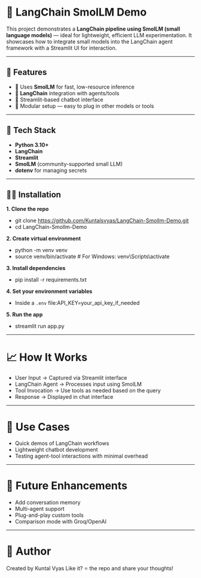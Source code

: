 # 🧪 LangChain SmolLM Demo

This project demonstrates a **LangChain pipeline using SmolLM (small language models)** — ideal for lightweight, efficient LLM experimentation. It showcases how to integrate small models into the LangChain agent framework with a Streamlit UI for interaction.

---

## 🚀 Features

- 🧠 Uses **SmolLM** for fast, low-resource inference
- 🔗 **LangChain** integration with agents/tools
- 💬 Streamlit-based chatbot interface
- 🧩 Modular setup — easy to plug in other models or tools

---

## 🧰 Tech Stack

- **Python 3.10+**
- **LangChain**
- **Streamlit**
- **SmolLM** (community-supported small LLM)
- **dotenv** for managing secrets

---

## 🧑‍💻 Installation

**1. Clone the repo**
- git clone https://github.com/Kuntalsvyas/LangChain-Smollm-Demo.git
- cd LangChain-Smollm-Demo

**2. Create virtual environment**
- python -m venv venv
- source venv/bin/activate  # For Windows: venv\Scripts\activate

**3. Install dependencies**
- pip install -r requirements.txt

**4. Set your environment variables**
- Inside a `.env` file:API_KEY=your_api_key_if_needed

**5. Run the app**
- streamlit run app.py

---

# 📈 How It Works
- User Input → Captured via Streamlit interface
- LangChain Agent → Processes input using SmolLM
- Tool Invocation → Use tools as needed based on the query
- Response → Displayed in chat interface

---

# 🧠 Use Cases
- Quick demos of LangChain workflows
- Lightweight chatbot development
- Testing agent-tool interactions with minimal overhead

---

# 📌 Future Enhancements
 - Add conversation memory
 - Multi-agent support
 - Plug-and-play custom tools
 - Comparison mode with Groq/OpenAI

---

# 🙌 Author
Created by Kuntal Vyas
Like it? ⭐ the repo and share your thoughts!
